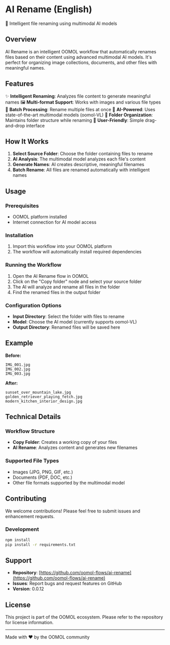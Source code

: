 # AI Rename (English)

🤖 Intelligent file renaming using multimodal AI models

## Overview

AI Rename is an intelligent OOMOL workflow that automatically renames files based on their content using advanced multimodal AI models. It's perfect for organizing image collections, documents, and other files with meaningful names.

## Features

✨ **Intelligent Renaming**: Analyzes file content to generate meaningful names
🖼️ **Multi-format Support**: Works with images and various file types
🔄 **Batch Processing**: Rename multiple files at once
🤖 **AI-Powered**: Uses state-of-the-art multimodal models (oomol-VL)
📁 **Folder Organization**: Maintains folder structure while renaming
🎯 **User-Friendly**: Simple drag-and-drop interface

## How It Works

1. **Select Source Folder**: Choose the folder containing files to rename
2. **AI Analysis**: The multimodal model analyzes each file's content
3. **Generate Names**: AI creates descriptive, meaningful filenames
4. **Batch Rename**: All files are renamed automatically with intelligent names

## Usage

### Prerequisites
- OOMOL platform installed
- Internet connection for AI model access

### Installation
1. Import this workflow into your OOMOL platform
2. The workflow will automatically install required dependencies

### Running the Workflow
1. Open the AI Rename flow in OOMOL
2. Click on the "Copy folder" node and select your source folder
3. The AI will analyze and rename all files in the folder
4. Find the renamed files in the output folder

### Configuration Options
- **Input Directory**: Select the folder with files to rename
- **Model**: Choose the AI model (currently supports oomol-VL)
- **Output Directory**: Renamed files will be saved here

## Example

**Before:**
```
IMG_001.jpg
IMG_002.jpg
IMG_003.jpg
```

**After:**
```
sunset_over_mountain_lake.jpg
golden_retriever_playing_fetch.jpg
modern_kitchen_interior_design.jpg
```

## Technical Details

### Workflow Structure
- **Copy Folder**: Creates a working copy of your files
- **AI Rename**: Analyzes content and generates new filenames

### Supported File Types
- Images (JPG, PNG, GIF, etc.)
- Documents (PDF, DOC, etc.)
- Other file formats supported by the multimodal model

## Contributing

We welcome contributions! Please feel free to submit issues and enhancement requests.

### Development
```bash
npm install
pip install -r requirements.txt
```

## Support

- **Repository**: [https://github.com/oomol-flows/ai-rename](https://github.com/oomol-flows/ai-rename)
- **Issues**: Report bugs and request features on GitHub
- **Version**: 0.0.12

## License

This project is part of the OOMOL ecosystem. Please refer to the repository for license information.

---

Made with ❤️ by the OOMOL community